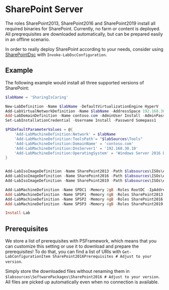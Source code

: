 ﻿# SharePoint Server

The roles SharePoint2013, SharePoint2016 and SharePoint2019 install all required binaries for SharePoint. Currently, no farm or content is deployed.
All preqrequisites are downloaded automatically, but can be prepared easily in an offline scenario.

In order to really deploy SharePoint according to your needs, consider using [SharePointDsc](https://github.com/dsccommunity/SharePointDsc) with ```Invoke-LabDscConfiguration```.

## Example

The following example would install all three supported versions of SharePoint:

```powershell
$labName = 'SharingIsCaring'

New-LabDefinition -Name $labName -DefaultVirtualizationEngine HyperV
Add-LabVirtualNetworkDefinition -Name $labName -AddressSpace 192.168.30.0/24
Add-LabDomainDefinition -Name contoso.com -AdminUser Install -AdminPassword Somepass1
Set-LabInstallationCredential -Username Install -Password Somepass1

$PSDefaultParameterValues = @{
    'Add-LabMachineDefinition:Network' = $labName
    'Add-LabMachineDefinition:ToolsPath'= "$labSources\Tools"
    'Add-LabMachineDefinition:DomainName' = 'contoso.com'
    'Add-LabMachineDefinition:DnsServer1' = '192.168.30.10'
    'Add-LabMachineDefinition:OperatingSystem' = 'Windows Server 2016 Datacenter (Desktop Experience)'
}


Add-LabIsoImageDefinition -Name SharePoint2013 -Path $labsources\ISOs\en_sharepoint_server_2013_with_sp1_x64_dvd_3823428.iso
Add-LabIsoImageDefinition -Name SharePoint2016 -Path $labsources\ISOs\en_sharepoint_server_2016_x64_dvd_8419458.iso
Add-LabIsoImageDefinition -Name SharePoint2019 -Path $labsources\ISOs\en_sharepoint_server_2019_x64_dvd_68e34c9e.iso

Add-LabMachineDefinition -Name SPDC1 -Memory 2gB -Roles RootDC -IpAddress 192.168.30.10
Add-LabMachineDefinition -Name SPSP1 -Memory 4gB -Roles SharePoint2013 -IpAddress 192.168.30.13 -OperatingSystem 'Windows Server 2012 R2 Datacenter (Server with a GUI)'
Add-LabMachineDefinition -Name SPSP2 -Memory 4gB -Roles SharePoint2016 -IpAddress 192.168.30.16
Add-LabMachineDefinition -Name SPSP3 -Memory 4gB -Roles SharePoint2019 -IpAddress 192.168.30.19

Install-Lab
```

## Prerequisites

We store a list of prerequisites with PSFramework, which means that you can customize this setting or use it to download
and prepare the prerequisites! To do that, you can find a list of URIs with ```Get-LabConfigurationItem SharePoint2016Prerequisites # Adjust to your version```.

Simply store the downloaded files without renaming them in ```$labsources\SoftwarePackages\SharePoint2016 # Adjust to your version```. All files are picked up automatically even when no connection is available.